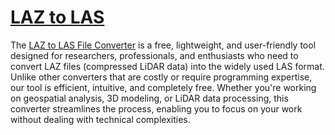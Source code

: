 # <a href="https://agrimetsoft.com/laz_to_las_file_converter">LAZ to LAS</a>
The <a href="https://agrimetsoft.com/laz_to_las_file_converter">LAZ to LAS File Converter</a> is a free, lightweight, and user-friendly tool designed for researchers, professionals, and enthusiasts who need to convert LAZ files (compressed LiDAR data) into the widely used LAS format. Unlike other converters that are costly or require programming expertise, our tool is efficient, intuitive, and completely free. Whether you're working on geospatial analysis, 3D modeling, or LiDAR data processing, this converter streamlines the process, enabling you to focus on your work without dealing with technical complexities.
